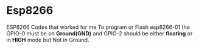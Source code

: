 # Esp8266
ESP8266 Codes that worked for me
To program or Flash esp8266-01 the GPIO-0 must be on <b>Ground(GND)</b> and GPIO-2 should be either <b>floating</b> or in <b>HIGH</b> mode but Not in Ground.

